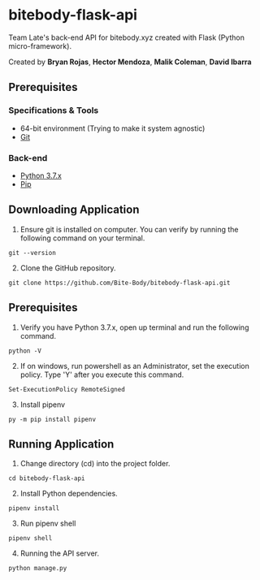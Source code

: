 # bitebody-flask-api
Team Late's back-end API for bitebody.xyz created with Flask (Python micro-framework).

Created by **Bryan Rojas**, **Hector Mendoza**, **Malik Coleman**, **David Ibarra**

## Prerequisites

### Specifications & Tools
* 64-bit environment (Trying to make it system agnostic)
* [Git](https://git-scm.com/downloads)

### Back-end
* [Python 3.7.x](https://www.python.org/downloads/)
* [Pip](https://pip.pypa.io/en/stable/installing/)

## Downloading Application

1. Ensure git is installed on computer. You can verify by running the following command on your terminal.
```
git --version
```
2. Clone the GitHub repository.
```
git clone https://github.com/Bite-Body/bitebody-flask-api.git
```

## Prerequisites

1. Verify you have Python 3.7.x, open up terminal and run the following command.
```
python -V
```
2. If on windows, run powershell as an Administrator, set the execution policy. Type 'Y' after you execute this command.
```
Set-ExecutionPolicy RemoteSigned
```
3. Install pipenv
```
py -m pip install pipenv
```


## Running Application

1. Change directory (cd) into the project folder.
```
cd bitebody-flask-api
```
2. Install Python dependencies.
```
pipenv install
```
3. Run pipenv shell
```
pipenv shell
```
4. Running the API server.
```
python manage.py
```
